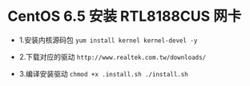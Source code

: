 # CentOS 6.5 安装 RTL8188CUS 网卡

* 1.安装内核源码包 
`
yum install kernel kernel-devel -y
`

* 2.下载对应的驱动
`
http://www.realtek.com.tw/downloads/
`

* 3.编译安装驱动
`
chmod +x .install.sh
./install.sh
`